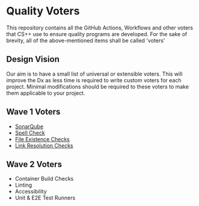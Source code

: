 # Quality Voters
This repository contains all the GitHub Actions, Workflows and other voters that CS++ use to ensure quality programs are developed.
For the sake of brevity, all of the above-mentioned items shall be called 'voters'

## Design Vision
Our aim is to have a small list of universal or extensible voters.
This will improve the Dx as less time is required to write custom voters for each project.
Minimal modifications should be required to these voters to make them applicable to your project.

## Wave 1 Voters
- [SonarQube](./sonarqube/)
- [Spell Check](./spell-check/)
- [File Existence Checks](./file-existence/)
- [Link Resolution Checks](./link-resolver/)

## Wave 2 Voters
- Container Build Checks
- Linting
- Accessibility
- Unit & E2E Test Runners
